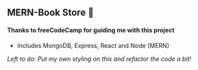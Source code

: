 ## MERN-Book Store :bookmark:

#### Thanks to freeCodeCamp for guiding me with this project

- Includes MongoDB, Express, React and Node (MERN)

<i>Left to do<i>: Put my own styling on this and refactor the code a bit! 

